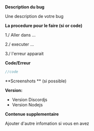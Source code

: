 **Description du bug**

Une description de votre bug

**La procedure pour le faire (si or code)**

1./ Aller dans ...

2./ executer ...

3./ l'erreur apparait

**Code/Erreur**

```js
//code 
```

**Screenshots ** (si possible)


**Version:**

 - Version Discordjs
 - Version Nodejs

**Contenue supplementaire**

Ajouter d'autre infomation si vous en avez
